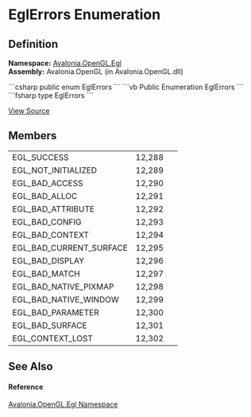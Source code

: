 # EglErrors Enumeration




## Definition
**Namespace:** <a href="N_Avalonia_OpenGL_Egl">Avalonia.OpenGL.Egl</a>  
**Assembly:** Avalonia.OpenGL (in Avalonia.OpenGL.dll)

<Tabs groupId="api-code-preview">
<TabItem value="csharp" label="C#">
```csharp
public enum EglErrors
```
</TabItem>
<TabItem value="vb" label="VB">
```vb
Public Enumeration EglErrors
```
</TabItem>
<TabItem value="fsharp" label="F#">
```fsharp
type EglErrors
```
</TabItem>
</Tabs>



<a href="https://github.com/AvaloniaUI/Avalonia/tree/master/src/Avalonia.OpenGL/Egl/EglErrors.cs" title="View the source code">View Source</a>



## Members
<table>
<tr>
<td>EGL_SUCCESS</td>
<td>12,288</td>
<td> </td>
</tr>
<tr>
<td>EGL_NOT_INITIALIZED</td>
<td>12,289</td>
<td> </td>
</tr>
<tr>
<td>EGL_BAD_ACCESS</td>
<td>12,290</td>
<td> </td>
</tr>
<tr>
<td>EGL_BAD_ALLOC</td>
<td>12,291</td>
<td> </td>
</tr>
<tr>
<td>EGL_BAD_ATTRIBUTE</td>
<td>12,292</td>
<td> </td>
</tr>
<tr>
<td>EGL_BAD_CONFIG</td>
<td>12,293</td>
<td> </td>
</tr>
<tr>
<td>EGL_BAD_CONTEXT</td>
<td>12,294</td>
<td> </td>
</tr>
<tr>
<td>EGL_BAD_CURRENT_SURFACE</td>
<td>12,295</td>
<td> </td>
</tr>
<tr>
<td>EGL_BAD_DISPLAY</td>
<td>12,296</td>
<td> </td>
</tr>
<tr>
<td>EGL_BAD_MATCH</td>
<td>12,297</td>
<td> </td>
</tr>
<tr>
<td>EGL_BAD_NATIVE_PIXMAP</td>
<td>12,298</td>
<td> </td>
</tr>
<tr>
<td>EGL_BAD_NATIVE_WINDOW</td>
<td>12,299</td>
<td> </td>
</tr>
<tr>
<td>EGL_BAD_PARAMETER</td>
<td>12,300</td>
<td> </td>
</tr>
<tr>
<td>EGL_BAD_SURFACE</td>
<td>12,301</td>
<td> </td>
</tr>
<tr>
<td>EGL_CONTEXT_LOST</td>
<td>12,302</td>
<td> </td>
</tr>
</table>

## See Also


#### Reference
<a href="N_Avalonia_OpenGL_Egl">Avalonia.OpenGL.Egl Namespace</a>  

